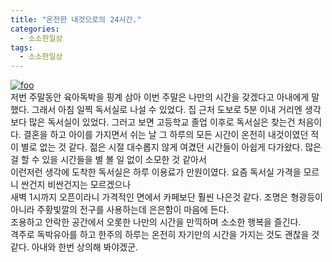```yaml
---
title: "온전한 내것으로의 24시간."
categories: 
  - 소소한일상
tags: 
  - 소소한일상
---
```

[![foo](https://modo-phinf.pstatic.net/20160908_85/1473329545887T3Lmx_JPEG/mosadmJSVx.jpeg?type=w720)](https://planet025.modoo.at/?link=djc8hyz7)  
저번 주말동안 육아독박을 핑계 삼아 이번 주말은 나만의 시간을 갖겠다고 아내에게 말했다. 그래서 아침 일찍 독서실로 나설 수 있었다. 집 근처 도보로 5분 이내 거리엔 생각보다 많은 독서실이 있었다. 그러고 보면 고등학교 졸업 이후로 독서실은 찾는건 처음이다. 결혼을 하고 아이를 가지면서 쉬는 날 그 하루의 모든 시간이 온전히 내것이였던 적이 별로 없는 것 같다. 젊은 시절 대수롭지 않게 여겼던 시간들이 아쉽게 다가왔다. 많은걸 할 수 있을 시간들을 별 볼 일 없이 소모한 것 같아서  
이런저런 생각에 도착한 독서실은  하루 이용료가 만원이였다. 요즘 독서실 가격을 모르니 싼건지 비싼건지는 모르겠으나  
새벽 1시까지 오픈이라니 가격적인 면에서 카페보단 훨씬 나은것 같다. 조명은 형광등이 아니라 주황빛깔의 전구를 사용하는데 은은함이 마음에 든다.  
조용하고 안락한 공간에서 오롯한 나만의 시간을 만끽하며 소소한 행복을 즐긴다.  
격주로 독박유아를 하고 한주의 하루는 온전히 자기만의 시간을 가지는 것도 괜찮을 것 같다. 아내와 한번 상의해 봐야겠군.